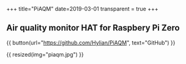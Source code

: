 +++
title="PiAQM"
date=2019-03-01
transparent = true
+++

## Air quality monitor HAT for Raspbery Pi Zero

{{ button(url="https://github.com/Hylian/PiAQM", text="GitHub") }}

{{ resized(img="piaqm.jpg") }}

